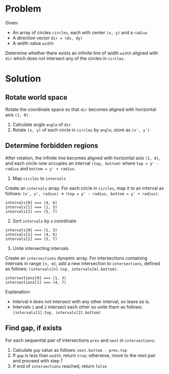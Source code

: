 # Problem

Given:

- An array of circles `circles`, each with center `(x, y)` and a `radius`
- A direction vector `dir = (dx, dy)`
- A width value `width`

Determine whether there exists an infinite line of width `width` aligned with `dir` which does not intersect any of the circles in `circles`.

# Solution

## Rotate world space

Rotate the coordinate space so that `dir` becomes aligned with horizontal axis `(1, 0)`.

1. Calculate angle `angle` of `dir`
2. Rotate `(x, y)` of each circle in `circles` by `angle`, store as `(x', y')`

## Determine forbidden regions

After rotation, the infinite line becomes aligned with horizontal axis `(1, 0)`, and each circle now occupies an interval `(top, bottom)` where `top = y' - radius` and `bottom = y' + radius`.

1. Map `circles` to `intervals`

Create an `intervals` array. For each circle in `circles`, map it to an interval as follows: `(x', y', radius)` -> `(top = y' - radius, bottom = y' + radius)`.

```
intervals[0] === (4, 6)
intervals[1] === (1, 3)
intervals[2] === (5, 7)
```

2. Sort `intervals` by `a` coordinate

```
intervals[0] === (1, 3)
intervals[1] === (4, 6)
intervals[2] === (5, 7)
```

3. Unite intersecting intervals

Create an `intersections` dynamic array. For intersections containing intervals in range `[n, m]`, add a new intersection to `intersections`, defined as follows: `(intervals[n].top, intervals[m].bottom)`.

```
intersections[0] === (1, 3)
intersections[1] === (4, 7)
```

Explanation:

- Interval `0` does not intersect with any other interval, so leave as is.
- Intervals `1` and `2` intersect each other so unite them as follows: `(intervals[1].top, intervals[2].bottom)`

## Find gap, if exists

For each sequential pair of intersections `prev` and `next` in `intersections`:

1. Calculate `gap` value as follows: `next.bottom - prev.top`
2. If `gap` is less than `width`, return `true`; otherwise, move to the next pair and proceed with step 1
3. If end of `intersections` reached, return `false`
